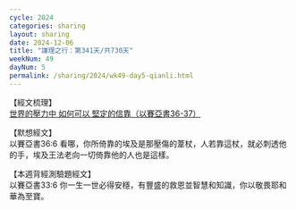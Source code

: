 ```yaml
---
cycle: 2024
categories: sharing
layout: sharing
date: 2024-12-06
title: "謙理之行：第341天/共730天"
weekNum: 49
dayNum: 5
permalink: /sharing/2024/wk49-day5-qianli.html
---
```


【經文梳理】  
<a href="https://youtu.be/Tp4jqdXF0xw" target="_blank">世界的壓力中 如何可以 堅定的信靠（以賽亞書36-37）</a>

【默想經文】  
以賽亞書36:6 看哪，你所倚靠的埃及是那壓傷的葦杖，人若靠這杖，就必刺透他的手，埃及王法老向一切倚靠他的人也是這樣。

【本週背經測驗題經文】  
以賽亞書33:6 你一生一世必得安穩，有豐盛的救恩並智慧和知識，你以敬畏耶和華為至寶。
